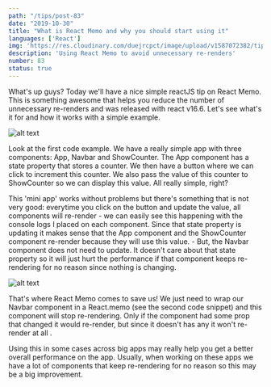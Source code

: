 ```yaml
---
path: "/tips/post-83"
date: "2019-10-30"
title: "What is React Memo and why you should start using it"
languages: ['React']
img: 'https://res.cloudinary.com/duejrcpct/image/upload/v1587072382/tips/83-1_buzeni.png'
description: 'Using React Memo to avoid unnecessary re-renders'
number: 83
status: true
---
```


What's up guys?
Today we'll have a nice simple reactJS tip on React Memo. This is something awesome that helps you reduce the number of unnecessary re-renders and was released with react v16.6. Let's see what's it for and how it works with a simple example.

![alt text](https://res.cloudinary.com/duejrcpct/image/upload/v1587072382/tips/83-2_iw4ync.png "React Memo")

Look at the first code example. We have a really simple app with three components: App, Navbar and ShowCounter. The App component has a state property that stores a counter. We then have a button where we can click to increment this counter. We also pass the value of this counter to ShowCounter so we can display this value. All really simple, right?

This 'mini app' works without problems but there's something that is not very good: everytime you click on the button and update the value, all components will re-render - we can easily see this happening with the console logs I placed on each component. Since that state property is updating it makes sense that the App component and the ShowCounter component re-render because they will use this value. -
But, the Navbar component does not need to update. It doesn't care about that state property so it will just hurt the performance if that component keeps re-rendering for no reason since nothing is changing.

![alt text](https://res.cloudinary.com/duejrcpct/image/upload/v1587072382/tips/83-3_calthr.png "React Memo")

That's where React Memo comes to save us! We just need to wrap our Navbar component in a React.memo (see the second code snippet) and this component will stop re-rendering. Only if the component had some prop that changed it would re-render, but since it doesn't has any it won't re-render at all .

Using this in some cases across big apps may really help you get a better overall performance on the app. Usually, when working on these apps we have a lot of components that keep re-rendering for no reason so this may be a big improvement.